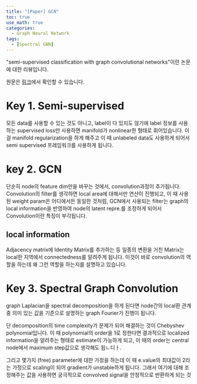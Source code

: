 ```yaml
---
title: "[Paper] GCN"
toc: true
use_math: true
categories:
  - Graph Neural Network
tags:
  - [Spectral GNN]
---
```


"semi-supervised classification with graph convolutional networks"이란 논문에 대한 리뷰입니다.

원문은 [링크](https://arxiv.org/abs/1609.02907)에서 확인할 수 있습니다.


# Key 1. Semi-supervised

모든 data를 사용할 수 있는 것도 아니고, label이 다 있지도 않기에 label 정보를 사용하는 supervised loss만 사용하면 manifold가 nonlinear한 형태로 휘어있습니다. 이걸 manifold regularization을 하게 해주고 이 때 unlabeled data도 사용하게 되어서 semi supervised 프레임워크를 사용하게 됩니다.

# key 2. GCN
단순히 node의 feature dim만을 바꾸는 것에서, convolution과정이 추가됩니다. Convolution의 filter를 생각하면 local area에 대해서만 연산이 진행되고, 이 때 사용된 weight param은 어디에서든 동일한 것처럼, GCN에서 사용되는 filter는 graph의 local information을 반영하여 node의 latent repre.를 조정하게 되어서 Convolution이란 특징이 부각됩니다. 

## local information
Adjacency matrix에 Identity Matrix를 추가하는 등 일종의 변환을 거친 Matrix는 local한 지역에서 connectedness를 알려주게 됩니다. 이것이 바로 convolution의 역할을 하는데 왜 그런 역할을 하는지를 설명하고 있습니다.

# Key 3. Spectral Graph Convolution
graph Laplacian을 spectral decomposition을 하게 된다면 node간의 local환 관계중 의미 있는 값을 기준으로 설명하는 graph Fourier가 진행이 됩니다.

단 decomposition의 time complexity가 문제가 되어 해결하는 것이 Chebyshev polynomial입니다. 이 때 polynomial의 order을 1로 정한다면 결과적으로 localized information을 알려주는 형태로 estimate이 가능하게 되고, 이 때의 order는 central node에서 maximum step값으로 생각해도 됩ㄴ디ㅏ.

그리고 몇가지 (free) parameter에 대한 가정을 하는데 이 때 e.value의 최대값이 2라는 가정으로 scaling이 되어 gradient가 unstable하게 됩니다. 그래서 여기에 대해 조정해주는 값을 사용하면 궁극적으로 convolved signal을 안정적으로 반환하게 되는 것

